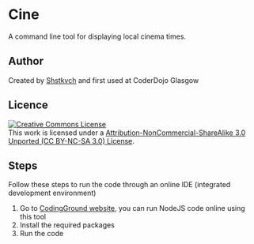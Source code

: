 # Cine
A command line tool for displaying local cinema times.

## Author 

Created by [Shstkvch](https://github.com/shstkvch) and first used at CoderDojo Glasgow <br/>


## Licence

<a rel="license" href="http://creativecommons.org/licenses/by-nc-sa/3.0/deed.en_US"><img alt="Creative Commons License" style="border-width:0" src="http://i.creativecommons.org/l/by-nc-sa/3.0/88x31.png" /></a><br />This work is licensed under a <a rel="license" href="http://creativecommons.org/licenses/by-nc-sa/3.0/">Attribution-NonCommercial-ShareAlike 3.0 Unported (CC BY-NC-SA 3.0) License</a>.

## Steps

Follow these steps to run the code through an online IDE (integrated development environment)

1. Go to [CodingGround website](https://www.tutorialspoint.com/execute_nodejs_online.php), you can run NodeJS code online using this tool
2. Install the required packages
3. Run the code



